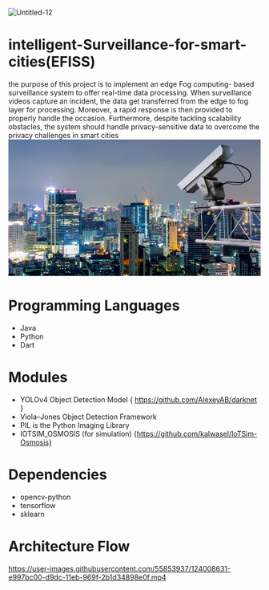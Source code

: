 ![Untitled-12](https://user-images.githubusercontent.com/55853937/124008954-4dba8000-d9dd-11eb-8ac3-f837863e0b69.png)
# intelligent-Surveillance-for-smart-cities(EFISS)

the purpose of this project is to implement an edge Fog computing- based surveillance system to offer real-time data processing. When surveillance videos capture an incident, the data get transferred from the edge to fog layer for processing. Moreover, a rapid response is then provided to properly handle the occasion. Furthermore, despite tackling scalability obstacles, the system should handle privacy-sensitive data to overcome the privacy challenges in smart cities
![Image description](https://github.com/SandraFW/intelligent-Surveillance-for-smart-cities/blob/master/gallery/security.jpg)

# Programming Languages 
* Java
* Python
* Dart

# Modules   
 * YOLOv4 Object Detection Model { https://github.com/AlexeyAB/darknet }
 * Viola–Jones Object Detection Framework
 * PIL is the Python Imaging Library 
 * IOTSIM_OSMOSIS (for simulation) {https://github.com/kalwasel/IoTSim-Osmosis}
# Dependencies
* opencv-python 
* tensorflow
* sklearn
# Architecture Flow


https://user-images.githubusercontent.com/55853937/124008631-e997bc00-d9dc-11eb-969f-2b1d34898e0f.mp4



